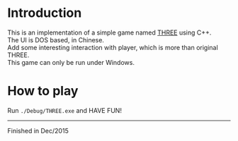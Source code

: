 # Introduction
This is an implementation of a simple game named [THREE](https://itunes.apple.com/us/app/threes!/id779157948?mt=8) using C++.  
The UI is DOS based, in Chinese.  
Add some interesting interaction with player, which is more than original THREE.  
This game can only be run under Windows.  
# How to play
Run `./Debug/THREE.exe` and HAVE FUN!  

---
Finished in Dec/2015
